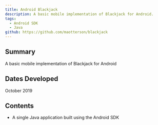 ```yaml
---
title: Android Blackjack
description: A basic mobile implementation of Blackjack for Android.
tags:
  - Android SDK
  - Java
github: https://github.com/maotterson/blackjack
---
```

## Summary
A basic mobile implementation of Blackjack for Android

## Dates Developed
October 2019

## Contents
- A single Java application built using the Android SDK 
